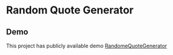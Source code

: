 # Random Quote Generator
## Demo
This project has publicly available demo
[RandomeQuoteGenerator](https://ozarkstudios.com/techdegree/techdegree-project-1/)
